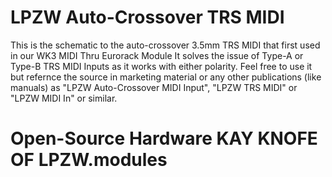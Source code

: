 # LPZW Auto-Crossover TRS MIDI

This is the schematic to the auto-crossover 3.5mm TRS MIDI that first used in our WK3 MIDI Thru Eurorack Module
It solves the issue of Type-A or Type-B TRS MIDI Inputs as it works with either polarity.
Feel free to use it but refernce the source in marketing material or any other publications (like manuals) as "LPZW Auto-Crossover MIDI Input", "LPZW TRS MIDI" or "LPZW MIDI In" or similar. 

# Open-Source Hardware KAY KNOFE OF LPZW.modules



